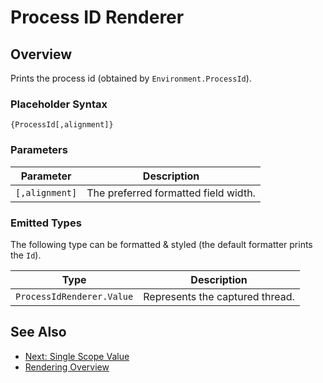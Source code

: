 ﻿# Process ID Renderer

## Overview

Prints the process id (obtained by `Environment.ProcessId`).

### Placeholder Syntax

```
{ProcessId[,alignment]}
```

### Parameters

|Parameter|Description|
|---|---|
|`[,alignment]`|The preferred formatted field width.|


### Emitted Types

The following type can be formatted & styled (the default formatter prints the `Id`).

| Type                      | Description                     |
| ------------------------- | ------------------------------- |
| `ProcessIdRenderer.Value` | Represents the captured thread. |

## See Also
- [Next: Single Scope Value](./scope-values.md)
- [Rendering Overview](./renderer-overview.md)
